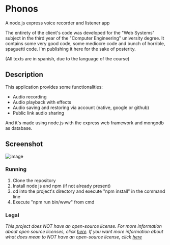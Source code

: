 # Phonos
A node.js express voice recorder and listener app 

The entirety of the client's code was developed for the "Web Systems" subject in the third year of the "Computer Engineering" university degree. It contains some very good code, some mediocre code and bunch of horrible, spaguetti code. I'm publishing it here for the sake of posterity.

(All texts are in spanish, due to the language of the course)
## Description
This application provides some functionalities:
- Audio recording
- Audio playback with effects
- Audio saving and restoring via account (native, google or github)
- Public link audio sharing


And it's made using node.js with the express web framework and mongodb as database.

## Screenshot
![image](https://github.com/nicoagr/Phonos/assets/61473739/169a0be4-91d7-4c5b-aaec-6f62d1df7e9f)
### Running
1. Clone the repository
2. Install node js and npm (if not already present)
3. cd into the project's directory and execute "npm install" in the command line
4. Execute "npm run bin/www" from cmd

### Legal
*This project does NOT have an open-source license. For more information about open source licenses, click [here](https://opensource.org/faq). If you want more information about what does mean to NOT have an open-source license, click [here](https://choosealicense.com/no-permission/)*
